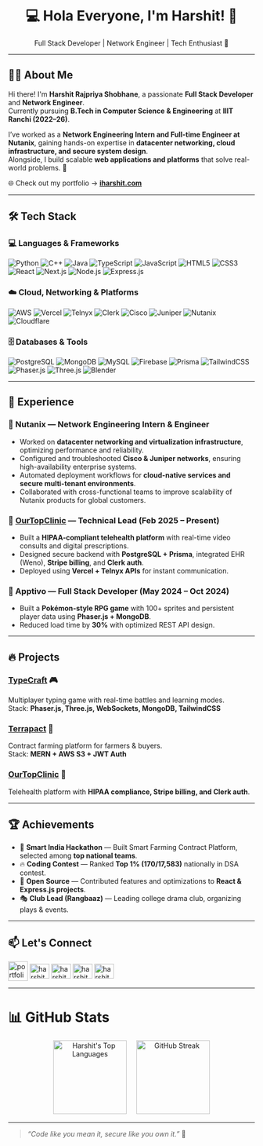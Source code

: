 <h1 align="center">💻 Hola Everyone, I'm Harshit! 👋</h1>

<p align="center">
Full Stack Developer | Network Engineer | Tech Enthusiast 🚀
</p>

---

## 👨‍💻 About Me

Hi there! I'm **Harshit Rajpriya Shobhane**, a passionate **Full Stack Developer** and **Network Engineer**.  
Currently pursuing **B.Tech in Computer Science & Engineering** at **IIIT Ranchi (2022–26)**.  

I’ve worked as a **Network Engineering Intern and Full-time Engineer at Nutanix**, gaining hands-on expertise in **datacenter networking, cloud infrastructure, and secure system design**.  
Alongside, I build scalable **web applications and platforms** that solve real-world problems. 🚀  

🌐 Check out my portfolio → **[iharshit.com](https://iharshit.com)**  

---

## 🛠️ Tech Stack

### 💻 Languages & Frameworks
![Python](https://img.shields.io/badge/Python-%233776AB.svg?style=for-the-badge&logo=python&logoColor=white)
![C++](https://img.shields.io/badge/C++-%2300599C.svg?style=for-the-badge&logo=c%2B%2B&logoColor=white)
![Java](https://img.shields.io/badge/Java-%23ED8B00.svg?style=for-the-badge&logo=openjdk&logoColor=white)
![TypeScript](https://img.shields.io/badge/TypeScript-%23007ACC.svg?style=for-the-badge&logo=typescript&logoColor=white)
![JavaScript](https://img.shields.io/badge/JavaScript-%23323330.svg?style=for-the-badge&logo=javascript&logoColor=%23F7DF1E)
![HTML5](https://img.shields.io/badge/HTML5-%23E34F26.svg?style=for-the-badge&logo=html5&logoColor=white)
![CSS3](https://img.shields.io/badge/CSS3-%231572B6.svg?style=for-the-badge&logo=css3&logoColor=white)
![React](https://img.shields.io/badge/React-%2320232a.svg?style=for-the-badge&logo=react&logoColor=61DAFB)
![Next.js](https://img.shields.io/badge/Next-black?style=for-the-badge&logo=next.js&logoColor=white)
![Node.js](https://img.shields.io/badge/Node.js-6DA55F?style=for-the-badge&logo=node.js&logoColor=white)
![Express.js](https://img.shields.io/badge/Express.js-%23404d59.svg?style=for-the-badge&logo=express&logoColor=white)

### ☁️ Cloud, Networking & Platforms
![AWS](https://img.shields.io/badge/AWS-%23FF9900.svg?style=for-the-badge&logo=amazon-aws&logoColor=white)
![Vercel](https://img.shields.io/badge/Vercel-%23000000.svg?style=for-the-badge&logo=vercel&logoColor=white)
![Telnyx](https://img.shields.io/badge/Telnyx-%2300B67A.svg?style=for-the-badge&logo=telnyx&logoColor=white)
![Clerk](https://img.shields.io/badge/Clerk-%2302569B.svg?style=for-the-badge&logo=clerk&logoColor=white)
![Cisco](https://img.shields.io/badge/Cisco-%230073B0.svg?style=for-the-badge&logo=cisco&logoColor=white)
![Juniper](https://img.shields.io/badge/Juniper-%230073B0.svg?style=for-the-badge&logo=juniper-networks&logoColor=white)
![Nutanix](https://img.shields.io/badge/Nutanix-%23000000.svg?style=for-the-badge&logo=nutanix&logoColor=white)
![Cloudflare](https://img.shields.io/badge/Cloudflare-F38020?style=for-the-badge&logo=Cloudflare&logoColor=white)

### 🗄️ Databases & Tools
![PostgreSQL](https://img.shields.io/badge/PostgreSQL-%23336791.svg?style=for-the-badge&logo=postgresql&logoColor=white)
![MongoDB](https://img.shields.io/badge/MongoDB-%2347A248.svg?style=for-the-badge&logo=mongodb&logoColor=white)
![MySQL](https://img.shields.io/badge/MySQL-4479A1.svg?style=for-the-badge&logo=mysql&logoColor=white)
![Firebase](https://img.shields.io/badge/Firebase-%23FFCA28.svg?style=for-the-badge&logo=firebase&logoColor=white)
![Prisma](https://img.shields.io/badge/Prisma-%232D3748.svg?style=for-the-badge&logo=prisma&logoColor=white)
![TailwindCSS](https://img.shields.io/badge/TailwindCSS-%2338B2AC.svg?style=for-the-badge&logo=tailwind-css&logoColor=white)
![Phaser.js](https://img.shields.io/badge/Phaser.js-%23E57373.svg?style=for-the-badge&logo=phaser&logoColor=white)
![Three.js](https://img.shields.io/badge/Three.js-black?style=for-the-badge&logo=three.js&logoColor=white)
![Blender](https://img.shields.io/badge/Blender-%23F5792A.svg?style=for-the-badge&logo=blender&logoColor=white)

---

## 💼 Experience

### 🔹 Nutanix — Network Engineering Intern & Engineer  
- Worked on **datacenter networking and virtualization infrastructure**, optimizing performance and reliability.  
- Configured and troubleshooted **Cisco & Juniper networks**, ensuring high-availability enterprise systems.  
- Automated deployment workflows for **cloud-native services and secure multi-tenant environments**.  
- Collaborated with cross-functional teams to improve scalability of Nutanix products for global customers.  

### 🔹 [OurTopClinic](https://ourtopclinic.vercel.app) — Technical Lead (Feb 2025 – Present)  
- Built a **HIPAA-compliant telehealth platform** with real-time video consults and digital prescriptions.  
- Designed secure backend with **PostgreSQL + Prisma**, integrated EHR (Weno), **Stripe billing**, and **Clerk auth**.  
- Deployed using **Vercel + Telnyx APIs** for instant communication.  

### 🔹 Apptivo — Full Stack Developer (May 2024 – Oct 2024)  
- Built a **Pokémon-style RPG game** with 100+ sprites and persistent player data using **Phaser.js + MongoDB**.  
- Reduced load time by **30%** with optimized REST API design.  

---

## 🔥 Projects

### [TypeCraft](https://typecraft-ivory.vercel.app/) 🎮  
Multiplayer typing game with real-time battles and learning modes.  
Stack: **Phaser.js, Three.js, WebSockets, MongoDB, TailwindCSS**  

### [Terrapact](https://terrapact.vercel.app) 🌾  
Contract farming platform for farmers & buyers.  
Stack: **MERN + AWS S3 + JWT Auth**  

### [OurTopClinic](https://ourtopclinic.vercel.app) 🏥  
Telehealth platform with **HIPAA compliance, Stripe billing, and Clerk auth**.  

---

## 🏆 Achievements
- 🥇 **Smart India Hackathon** — Built Smart Farming Contract Platform, selected among **top national teams**.  
- 🔥 **Coding Contest** — Ranked **Top 1% (170/17,583)** nationally in DSA contest.  
- 📌 **Open Source** — Contributed features and optimizations to **React & Express.js projects**.  
- 🎭 **Club Lead (Rangbaaz)** — Leading college drama club, organizing plays & events.  

---

## 📫 Let's Connect

<p align="left">
<a href="https://iharshit.com" target="blank"><img align="center" src="https://img.icons8.com/color/48/domain.png" alt="portfolio" height="40" width="40" /></a>
<a href="https://linkedin.com/in/harshitshobhane" target="blank"><img align="center" src="https://raw.githubusercontent.com/rahuldkjain/github-profile-readme-generator/master/src/images/icons/Social/linked-in-alt.svg" alt="harshitshobhane" height="30" width="40" /></a>
<a href="https://github.com/harshitshobhane" target="blank"><img align="center" src="https://raw.githubusercontent.com/rahuldkjain/github-profile-readme-generator/master/src/images/icons/Social/github.svg" alt="harshitshobhane" height="30" width="40" /></a>
<a href="https://twitter.com/harshitshobhane" target="blank"><img align="center" src="https://raw.githubusercontent.com/rahuldkjain/github-profile-readme-generator/master/src/images/icons/Social/twitter.svg" alt="harshitshobhane" height="30" width="40" /></a>
<a href="https://instagram.com/harshitshobhane" target="blank"><img align="center" src="https://raw.githubusercontent.com/rahuldkjain/github-profile-readme-generator/master/src/images/icons/Social/instagram.svg" alt="harshitshobhane" height="30" width="40" /></a>
</p>

---

# 📊 GitHub Stats
<div align="center">
 
<img src="https://github-readme-stats.vercel.app/api/top-langs/?username=harshitshobhane&theme=blue-green&show_icons=true&hide_border=true&layout=compact" height="150" alt="Harshit's Top Languages" />
<span>&nbsp;&nbsp;&nbsp;</span>
<img src="https://github-readme-streak-stats.herokuapp.com?user=harshitshobhane&theme=whatsapp-dark2" height="150" alt="GitHub Streak" />

</div>

---

> *“Code like you mean it, secure like you own it.”* 🚀
